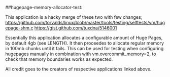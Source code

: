 ##hugepage-memory-allocator-test:

This application is a hacky merge of these two with few changes;
https://github.com/torvalds/linux/blob/master/tools/testing/selftests/vm/hugepage-shm.c
https://gist.github.com/tuxdna/5146001

Essentially this application allocates a configurable amount of Huge Pages, by default 4gb
(see LENGTH). It then proceedes to allocate regular memory in 100mb chunks until it fails.
This can be used for testing when configuring hugepages manually in combination with
vm.overcommit_memory=2, to check that memory boundaries works as expected.

All credit goes to the creators of respective applications linked above.
